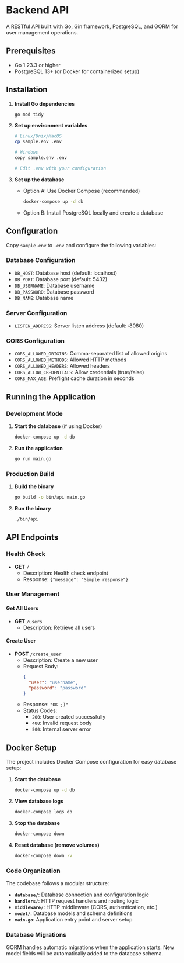 # Backend API

A RESTful API built with Go, Gin framework, PostgreSQL, and GORM for user management operations.

## Prerequisites

- Go 1.23.3 or higher
- PostgreSQL 13+ (or Docker for containerized setup)

## Installation

1. **Install Go dependencies**
   ```bash
   go mod tidy
   ```

2. **Set up environment variables**
   ```bash
   # Linux/Unix/MacOS
   cp sample.env .env
   
   # Windows
   copy sample.env .env
   
   # Edit .env with your configuration
   ```

3. **Set up the database**
   - Option A: Use Docker Compose (recommended)
     ```bash
     docker-compose up -d db
     ```
   - Option B: Install PostgreSQL locally and create a database

## Configuration

Copy `sample.env` to `.env` and configure the following variables:

### Database Configuration
- `DB_HOST`: Database host (default: localhost)
- `DB_PORT`: Database port (default: 5432)
- `DB_USERNAME`: Database username
- `DB_PASSWORD`: Database password
- `DB_NAME`: Database name

### Server Configuration
- `LISTEN_ADDRESS`: Server listen address (default: :8080)

### CORS Configuration
- `CORS_ALLOWED_ORIGINS`: Comma-separated list of allowed origins
- `CORS_ALLOWED_METHODS`: Allowed HTTP methods
- `CORS_ALLOWED_HEADERS`: Allowed headers
- `CORS_ALLOW_CREDENTIALS`: Allow credentials (true/false)
- `CORS_MAX_AGE`: Preflight cache duration in seconds

## Running the Application

### Development Mode

1. **Start the database** (if using Docker)
   ```bash
   docker-compose up -d db
   ```

2. **Run the application**
   ```bash
   go run main.go
   ```

### Production Build

1. **Build the binary**
   ```bash
   go build -o bin/api main.go
   ```

2. **Run the binary**
   ```bash
   ./bin/api
   ```

## API Endpoints

### Health Check
- **GET** `/`
  - Description: Health check endpoint
  - Response: `{"message": "Simple response"}`

### User Management

#### Get All Users
- **GET** `/users`
  - Description: Retrieve all users

#### Create User
- **POST** `/create_user`
  - Description: Create a new user
  - Request Body:
    ```json
    {
      "user": "username",
      "password": "password"
    }
    ```
  - Response: `"OK ;)"`
  - Status Codes:
    - `200`: User created successfully
    - `400`: Invalid request body
    - `500`: Internal server error

## Docker Setup

The project includes Docker Compose configuration for easy database setup:

1. **Start the database**
   ```bash
   docker-compose up -d db
   ```

2. **View database logs**
   ```bash
   docker-compose logs db
   ```

3. **Stop the database**
   ```bash
   docker-compose down
   ```

4. **Reset database (remove volumes)**
   ```bash
   docker-compose down -v
   ```
  
### Code Organization

The codebase follows a modular structure:

- **`database/`**: Database connection and configuration logic
- **`handlers/`**: HTTP request handlers and routing logic
- **`middleware/`**: HTTP middleware (CORS, authentication, etc.)
- **`model/`**: Database models and schema definitions
- **`main.go`**: Application entry point and server setup

### Database Migrations

GORM handles automatic migrations when the application starts. New model fields will be automatically added to the database schema.